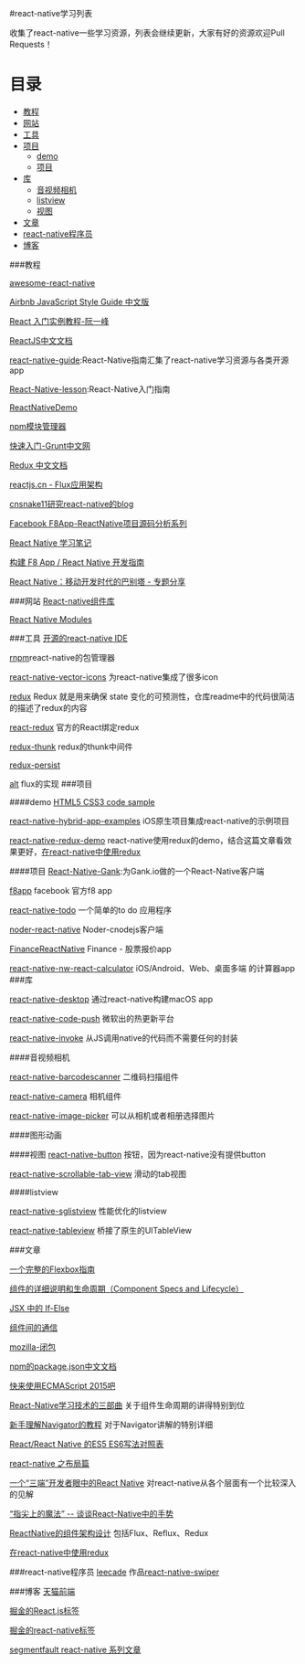 #react-native学习列表

收集了react-native一些学习资源，列表会继续更新，大家有好的资源欢迎Pull Requests！
# 目录
* [教程](#教程)
* [网站](#网站)
* [工具](#工具)
* [项目](#项目)
	* [demo](#demo)
	* [项目](#项目)
* [库](#库)
  	* [音视频相机](#音视频相机)
 	* [listview](#listview)
	* [视图](#视图)
* [文章](#文章)
* [react-native程序员](#react-native程序员)
* [博客](#博客)



###教程

[awesome-react-native](https://github.com/jondot/awesome-react-native)

[Airbnb JavaScript Style Guide 中文版](https://github.com/sivan/javascript-style-guide)

[React 入门实例教程-阮一峰](http://www.ruanyifeng.com/blog/2015/03/react.html)

[ReactJS中文文档](http://reactjs.cn/)

[react-native-guide](https://github.com/ele828/react-native-guide):React-Native指南汇集了react-native学习资源与各类开源app

[React-Native-lesson](https://github.com/vczero/react-native-lesson):React-Native入门指南

[ReactNativeDemo](https://github.com/WildDylan/ReactNativeDemo)

[npm模块管理器](http://javascript.ruanyifeng.com/nodejs/npm.html)

[快速入门-Grunt中文网](http://www.gruntjs.net/getting-started)

[Redux 中文文档](http://camsong.github.io/redux-in-chinese/)

[reactjs.cn - Flux应用架构](http://reactjs.cn/react/docs/flux-overview.html)

[cnsnake11研究react-native的blog](https://github.com/cnsnake11/blog)

[Facebook F8App-ReactNative项目源码分析系列](http://www.jianshu.com/p/28e9c7957d0c)

[React Native 学习笔记](https://github.com/Kennytian/learning-react-native)

[构建 F8 App / React Native 开发指南](http://f8-app.liaohuqiu.net/)

[React Native：移动开发时代的巴别塔 - 专题分享](https://github.com/Code-T/salon-resources/tree/master/%E5%8C%97%E4%BA%AC%202016:05:28)

###网站
[React-native组件库](https://js.coach/react-native/)

[React Native Modules](http://reactnativemodules.com/)


###工具
[开源的react-native IDE](https://github.com/decosoftware/deco-ide)


[rnpm](https://github.com/rnpm/rnpm)react-native的包管理器

[react-native-vector-icons](https://github.com/oblador/react-native-vector-icons)  为react-native集成了很多icon

[redux](https://github.com/reactjs/redux)  Redux 就是用来确保 state 变化的可预测性，仓库readme中的代码很简洁的描述了redux的内容

[react-redux](https://github.com/reactjs/react-redux)  官方的React绑定redux

[redux-thunk](https://github.com/gaearon/redux-thunk) redux的thunk中间件

[redux-persist](https://github.com/rt2zz/redux-persist)

[alt](https://github.com/goatslacker/alt) flux的实现
###项目

####demo
[HTML5 CSS3 code sample](https://github.com/lixinso/html5)

[react-native-hybrid-app-examples](https://github.com/dsibiski/react-native-hybrid-app-examples) iOS原生项目集成react-native的示例项目

[react-native-redux-demo](https://github.com/ninty90/react-native-redux-demo) react-native使用redux的demo，结合这篇文章看效果更好，[在react-native中使用redux](http://www.jianshu.com/p/2c43860b0532)

####项目
[React-Native-Gank](https://github.com/Bob1993/React-Native-Gank):为Gank.io做的一个React-Native客户端

[f8app](https://github.com/fbsamples/f8app) facebook 官方f8 app

[react-native-todo](https://github.com/joemaddalone/react-native-todo) 一个简单的to do 应用程序

[noder-react-native](https://github.com/soliury/noder-react-native) Noder-cnodejs客户端

[FinanceReactNative](https://github.com/7kfpun/FinanceReactNative) Finance - 股票报价app

[react-native-nw-react-calculator](https://github.com/benoitvallon/react-native-nw-react-calculator) iOS/Android、Web、桌面多端 的计算器app
###库

[react-native-desktop](https://github.com/ptmt/react-native-desktop) 通过react-native构建macOS app

[react-native-code-push](https://github.com/Microsoft/react-native-code-push) 微软出的热更新平台

[react-native-invoke](https://github.com/wix/react-native-invoke) 从JS调用native的代码而不需要任何的封装



####音视频相机

[react-native-barcodescanner](https://github.com/ideacreation/react-native-barcodescanner) 二维码扫描组件

[react-native-camera](https://github.com/lwansbrough/react-native-camera)  相机组件

[react-native-image-picker](https://github.com/marcshilling/react-native-image-picker)  可以从相机或者相册选择图片

####图形动画


####视图
[react-native-button](https://github.com/ide/react-native-button) 按钮，因为react-native没有提供button

[react-native-scrollable-tab-view](https://github.com/skv-headless/react-native-scrollable-tab-view) 滑动的tab视图

####listview

[react-native-sglistview](https://github.com/sghiassy/react-native-sglistview) 性能优化的listview

[react-native-tableview](https://github.com/aksonov/react-native-tableview) 桥接了原生的UITableView



###文章


[一个完整的Flexbox指南](http://www.w3cplus.com/css3/a-guide-to-flexbox.html)

[组件的详细说明和生命周期（Component Specs and Lifecycle）](http://reactjs.cn/react/docs/component-specs.html)

[JSX 中的 If-Else](http://reactjs.cn/react/tips/if-else-in-JSX.html
)

[组件间的通信](http://reactjs.cn/react/tips/communicate-between-components.html)

[mozilla-闭包](https://developer.mozilla.org/cn/docs/Web/JavaScript/Closures)

[npm的package.json中文文档](https://github.com/ericdum/mujiang.info/issues/6)

[快来使用ECMAScript 2015吧](http://bluereader.org/article/73541139)

[React-Native学习技术的三部曲](http://lijianfei.sinaapp.com/?p=888) 关于组件生命周期的讲得特别到位

[新手理解Navigator的教程](http://bbs.reactnative.cn/topic/20/%E6%96%B0%E6%89%8B%E7%90%86%E8%A7%A3navigator%E7%9A%84%E6%95%99%E7%A8%8B) 对于Navigator讲解的特别详细

[React/React Native 的ES5 ES6写法对照表](http://bbs.reactnative.cn/topic/15/react-react-native-%E7%9A%84es5-es6%E5%86%99%E6%B3%95%E5%AF%B9%E7%85%A7%E8%A1%A8)

[react-native 之布局篇](https://github.com/tmallfe/tmallfe.github.io/issues/19)

[一个“三端”开发者眼中的React Native](http://f2e.souche.com/blog/-ge-san-duan-kai-fa-zhe-yan-zhong-de-react-native/) 对react-native从各个层面有一个比较深入的见解

[“指尖上的魔法” -- 谈谈React-Native中的手势](https://github.com/jabez128/jabez128.github.io/issues/1)

[ReactNative的组件架构设计](http://segmentfault.com/a/1190000004161358) 包括Flux、Reflux、Redux

[在react-native中使用redux](http://www.jianshu.com/p/2c43860b0532)

###react-native程序员
[leecade](https://github.com/leecade) 作品[react-native-swiper](https://github.com/leecade/react-native-swiper)

###博客
[天猫前端](https://github.com/tmallfe/tmallfe.github.io/issues)

[掘金的React.js标签](http://gold.xitu.io/#/tag/React.js)

[掘金的react-native标签](http://gold.xitu.io/#/tag/React%20Native)

[segmentfault react-native 系列文章](http://segmentfault.com/blog/cnsnake11_react_native)
 
